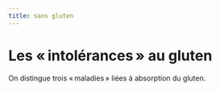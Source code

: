 ```yaml
---
title: sans gluten
---
```

# Les « intolérances » au gluten

On distingue trois « maladies » liées à absorption du gluten.